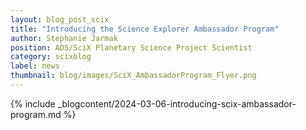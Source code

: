 ```yaml
---
layout: blog_post_scix
title: "Introducing the Science Explorer Ambassador Program"
author: Stephanie Jarmak
position: ADS/SciX Planetary Science Project Scientist
category: scixblog
label: news
thumbnail: blog/images/SciX_AmbassadorProgram_Flyer.png
---
```


{% include _blogcontent/2024-03-06-introducing-scix-ambassador-program.md %}
